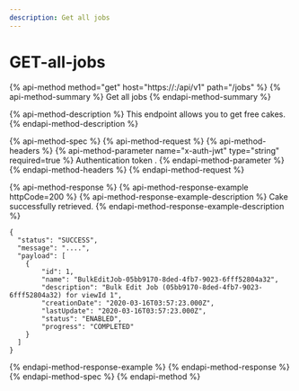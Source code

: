 ```yaml
---
description: Get all jobs
---
```


# GET-all-jobs

{% api-method method="get" host="https://<host>:<port>/api/v1" path="/jobs" %}
{% api-method-summary %}
Get all jobs
{% endapi-method-summary %}

{% api-method-description %}
This endpoint allows you to get free cakes.
{% endapi-method-description %}

{% api-method-spec %}
{% api-method-request %}
{% api-method-headers %}
{% api-method-parameter name="x-auth-jwt" type="string" required=true %}
Authentication token .
{% endapi-method-parameter %}
{% endapi-method-headers %}
{% endapi-method-request %}

{% api-method-response %}
{% api-method-response-example httpCode=200 %}
{% api-method-response-example-description %}
Cake successfully retrieved.
{% endapi-method-response-example-description %}

```
{
  "status": "SUCCESS",
  "message": "....",
  "payload": [
    {
        "id": 1,
        "name": "BulkEditJob-05bb9170-8ded-4fb7-9023-6fff52804a32",
        "description": "Bulk Edit Job (05bb9170-8ded-4fb7-9023-6fff52804a32) for viewId 1",
        "creationDate": "2020-03-16T03:57:23.000Z",
        "lastUpdate": "2020-03-16T03:57:23.000Z",
        "status": "ENABLED",
        "progress": "COMPLETED"
    }
  ]
}
```
{% endapi-method-response-example %}
{% endapi-method-response %}
{% endapi-method-spec %}
{% endapi-method %}



